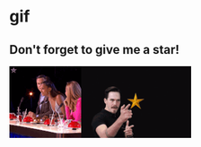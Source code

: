 # gif

## Don't forget to give me a star!

<img src="images/push-button-h128.gif"/><img src="images/give-stars-h128.gif" />
